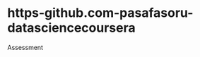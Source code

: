 https-github.com-pasafasoru-datasciencecoursera
===============================================

Assessment
